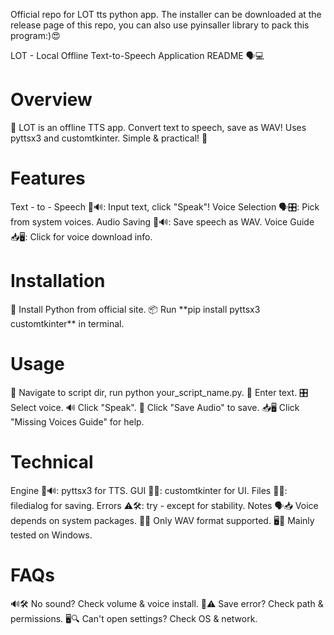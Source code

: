 Official repo for LOT tts python app. The installer can be downloaded at the release page of this repo, you can also use pyinsaller library to pack this program:)😍


LOT - Local Offline Text-to-Speech Application README 🗣️💻

<h1/>Overview</h1>
🎉 LOT is an offline TTS app. Convert text to speech, save as WAV! Uses pyttsx3 and customtkinter. Simple & practical! 🌟


<h1/>Features</h1>
Text - to - Speech 📝🔊: Input text, click "Speak"!
Voice Selection 🗣️🎛️: Pick from system voices.
Audio Saving 💾🔊: Save speech as WAV.
Voice Guide 📥🖥️: Click for voice download info.


<h1/>Installation</h1>
🐍 Install Python from official site.
📦 Run **pip install pyttsx3 customtkinter** in terminal.


<h1/>Usage</h1>
💨 Navigate to script dir, run python your_script_name.py.
📝 Enter text.
🎛️ Select voice.
🔊 Click "Speak".
💾 Click "Save Audio" to save.
📥🖥️ Click "Missing Voices Guide" for help.


<h1/>Technical</h1>
Engine 🧩🔊: pyttsx3 for TTS.
GUI 🎨👀: customtkinter for UI.
Files 💾📂: filedialog for saving.
Errors ⚠️🛠️: try - except for stability.
Notes
🗣️📥 Voice depends on system packages.
💾🎵 Only WAV format supported.
🖥️🤔 Mainly tested on Windows.


<h1/>FAQs</h1>
🔊🛠️ No sound? Check volume & voice install.
💾⚠️ Save error? Check path & permissions.
🖥️🔍 Can't open settings? Check OS & network.
